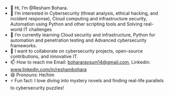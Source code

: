 - 👋 Hi, I’m @Resham Bohara.
- 👀 I’m interested in Cybersecurity (threat analysis, ethical hacking, and incident response), Cloud computing and infrastructure security, Automation using Python and other scripting tools and Solving real-world IT challenges
- 🌱 I’m currently learning Cloud security and infrastructure, Python for automation and penetration testing and Advanced cybersecurity frameworks.
- 💞️ I want to collaborate on cybersecurity projects, open-source contributions, and innovative IT.
- 📫 How to reach me Email: bohararaysum14@gmail.com, Linkedin: www.linkedin.com/in/reshambohara
- 😄 Pronouns: He/him
- ⚡ Fun fact: I love diving into mystery novels and finding real-life parallels to cybersecurity puzzles!

<!---
rb2025/rb2025 is a ✨ special ✨ repository because its `README.md` (this file) appears on your GitHub profile.
You can click the Preview link to take a look at your changes.
--->
